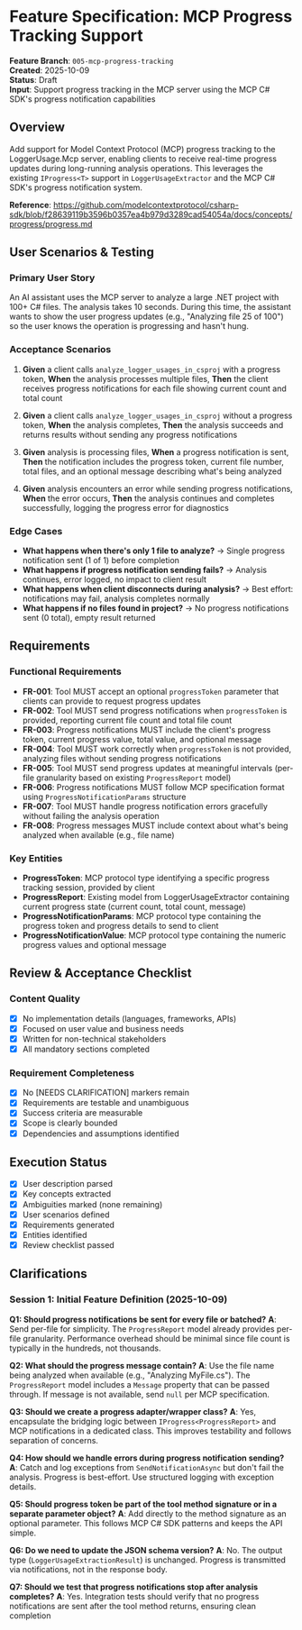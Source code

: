 # Feature Specification: MCP Progress Tracking Support

**Feature Branch**: `005-mcp-progress-tracking`  
**Created**: 2025-10-09  
**Status**: Draft  
**Input**: Support progress tracking in the MCP server using the MCP C# SDK's progress notification capabilities

## Overview

Add support for Model Context Protocol (MCP) progress tracking to the LoggerUsage.Mcp server, enabling clients to receive real-time progress updates during long-running analysis operations. This leverages the existing `IProgress<T>` support in `LoggerUsageExtractor` and the MCP C# SDK's progress notification system.

**Reference**: https://github.com/modelcontextprotocol/csharp-sdk/blob/f28639119b3596b0357ea4b979d3289cad54054a/docs/concepts/progress/progress.md

## User Scenarios & Testing

### Primary User Story
An AI assistant uses the MCP server to analyze a large .NET project with 100+ C# files. The analysis takes 10 seconds. During this time, the assistant wants to show the user progress updates (e.g., "Analyzing file 25 of 100") so the user knows the operation is progressing and hasn't hung.

### Acceptance Scenarios

1. **Given** a client calls `analyze_logger_usages_in_csproj` with a progress token, **When** the analysis processes multiple files, **Then** the client receives progress notifications for each file showing current count and total count

2. **Given** a client calls `analyze_logger_usages_in_csproj` without a progress token, **When** the analysis completes, **Then** the analysis succeeds and returns results without sending any progress notifications

3. **Given** analysis is processing files, **When** a progress notification is sent, **Then** the notification includes the progress token, current file number, total files, and an optional message describing what's being analyzed

4. **Given** analysis encounters an error while sending progress notifications, **When** the error occurs, **Then** the analysis continues and completes successfully, logging the progress error for diagnostics

### Edge Cases

- **What happens when there's only 1 file to analyze?** → Single progress notification sent (1 of 1) before completion
- **What happens if progress notification sending fails?** → Analysis continues, error logged, no impact to client result
- **What happens when client disconnects during analysis?** → Best effort: notifications may fail, analysis completes normally
- **What happens if no files found in project?** → No progress notifications sent (0 total), empty result returned

## Requirements

### Functional Requirements

- **FR-001**: Tool MUST accept an optional `progressToken` parameter that clients can provide to request progress updates
- **FR-002**: Tool MUST send progress notifications when `progressToken` is provided, reporting current file count and total file count
- **FR-003**: Progress notifications MUST include the client's progress token, current progress value, total value, and optional message
- **FR-004**: Tool MUST work correctly when `progressToken` is not provided, analyzing files without sending progress notifications
- **FR-005**: Tool MUST send progress updates at meaningful intervals (per-file granularity based on existing `ProgressReport` model)
- **FR-006**: Progress notifications MUST follow MCP specification format using `ProgressNotificationParams` structure
- **FR-007**: Tool MUST handle progress notification errors gracefully without failing the analysis operation
- **FR-008**: Progress messages MUST include context about what's being analyzed when available (e.g., file name)

### Key Entities

- **ProgressToken**: MCP protocol type identifying a specific progress tracking session, provided by client
- **ProgressReport**: Existing model from LoggerUsageExtractor containing current progress state (current count, total count, message)
- **ProgressNotificationParams**: MCP protocol type containing the progress token and progress details to send to client
- **ProgressNotificationValue**: MCP protocol type containing the numeric progress values and optional message

## Review & Acceptance Checklist

### Content Quality
- [x] No implementation details (languages, frameworks, APIs)
- [x] Focused on user value and business needs
- [x] Written for non-technical stakeholders
- [x] All mandatory sections completed

### Requirement Completeness
- [x] No [NEEDS CLARIFICATION] markers remain
- [x] Requirements are testable and unambiguous  
- [x] Success criteria are measurable
- [x] Scope is clearly bounded
- [x] Dependencies and assumptions identified

## Execution Status

- [x] User description parsed
- [x] Key concepts extracted
- [x] Ambiguities marked (none remaining)
- [x] User scenarios defined
- [x] Requirements generated
- [x] Entities identified
- [x] Review checklist passed

## Clarifications

### Session 1: Initial Feature Definition (2025-10-09)

**Q1: Should progress notifications be sent for every file or batched?**
**A**: Send per-file for simplicity. The `ProgressReport` model already provides per-file granularity. Performance overhead should be minimal since file count is typically in the hundreds, not thousands.

**Q2: What should the progress message contain?**
**A**: Use the file name being analyzed when available (e.g., "Analyzing MyFile.cs"). The `ProgressReport` model includes a `Message` property that can be passed through. If message is not available, send `null` per MCP specification.

**Q3: Should we create a progress adapter/wrapper class?**
**A**: Yes, encapsulate the bridging logic between `IProgress<ProgressReport>` and MCP notifications in a dedicated class. This improves testability and follows separation of concerns.

**Q4: How should we handle errors during progress notification sending?**
**A**: Catch and log exceptions from `SendNotificationAsync` but don't fail the analysis. Progress is best-effort. Use structured logging with exception details.

**Q5: Should progress token be part of the tool method signature or in a separate parameter object?**
**A**: Add directly to the method signature as an optional parameter. This follows MCP C# SDK patterns and keeps the API simple.

**Q6: Do we need to update the JSON schema version?**
**A**: No. The output type (`LoggerUsageExtractionResult`) is unchanged. Progress is transmitted via notifications, not in the response body.

**Q7: Should we test that progress notifications stop after analysis completes?**
**A**: Yes. Integration tests should verify that no progress notifications are sent after the tool method returns, ensuring clean completion
